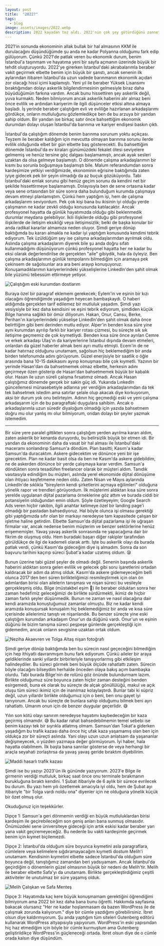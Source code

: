 ```yaml
---
layout: post
title:  "2022?"
tags:
  - blog
image: assets/images/2022.webp
description: 2022 kayadan toz aldı. 2022'nin çok şey götürdüğünü zannettiğim anlar olsa da yılın sonunda hiç de öyle olmadığını görmüş oldum. Geçtiğimiz yıl bir şeyler götürmüş olabilir, ancak yerine koyamayacağım pek çok şey kattı.
---
```

2021'in sonunda ekonominin allak bullak bir hal almasının KKM ile durulacağını düşündüğümde şu anda ne kadar Polyanna olduğumu fark edip gülüyorum. Çünkü 2021'de patlak veren bu ekonomik durum, benim İstanbul'a taşınmam ve hayatıma yeni bir sayfa açmanın üzerinde büyük bir tehdit oluşturuyordu. 2022'ye girerken İstanbul'daki akrabalarımla beraber vakit geçirmek elbette benim için büyük bir şanstı, ancak senenin ilk aylarından itibaren İstanbul'da uzun vadede barınmanın ekonomik açıdan zor olacağı hissi içimi kaplamıştı. Yeni yıl ile beraber Yüksek Lisansımı bıraktığımdan dolayı askerlik bilgilendirmesinin gelmesiyle biraz daha büyüdüğümün farkına vardım. Ancak bunu hissettiren şey askerlik değil, yuva kurmaktı. Neden bilmiyorum ancak askerlik haberini alır almaz beni önce evlilik ve ardından kariyerim ile ilgili düşünceler etkisi altına almaya başladı. İş yerinde beraber çalıştığım evli ve evliliğe hazırlanan arkadaşlarımı gördükçe, onların mutluluğunu gözlemledikçe ben de bu arzuya bir yandan sahip oldum. Bir yandan ise birkaç satır  önce bahsettiğim ekonomik durumdan dolayı oluşan İstanbul'da barınma ve kariyer endişesi baskın çıktı.

İstanbul'da çalıştığım dönemde benim barınma sorunum yoktu açıkçası. Teyzem ile beraber kaldığım için mevcutta olmayan barınma sorunu ilerde evlilik olduğunda elbet bir gün elbette baş gösterecekti. Bu bahsettiğim dönemde İstanbul'da ev kiraları günümüzdeki fekalet ötesi seviyelere gelmemiş ve henüz tersine göç dalgası başlamamıştı, ancak ayak sesleri uzaktan da olsa gelmeye başlamıştı. O dönemde çalışma arkadaşlarımın bir kısmı bu sorunla boğuşmaya başlamıştı bile. Malum referandumdan sonra kardeşimize yetkiyi verdiğimizde, ekonominin eğrisine baktığımda zaten iyiye gidecek pek bir şeyin olmadığı da az buçuk gözüküyordu. Tabi İstanbul'daki emlak sorunu gibi henüz geçim sorunu da kendini net bir şekilde hissettirmeye başlamamıştı. Dolayısıyla ben de sene ortasına kadar veya sene ortasından bir süre sonra daha bulunduğum kurumda çalışmaya devam etmeyi planlamıştım. Çünkü hem yaptığım işi, hem de çalışma arkadaşlarımı seviyordum. Pek çok kişi bana bu ikisinin iyi olduğu yerde çalışmanın ne kadar zevkli olduğu konusunda katılacaktır. Ancak profesyonel hayatta da günlük hayatımızda olduğu gibi beklenmedik durumlar meydana gelebiliyor. İkili ilişkilerde olduğu gibi profesyonel ilişkilerde de iletişim eksikliği veya iletişimsizlik; belki de başka konular bir anda radikal kararlar almamıza neden oluyor. Şimdi geriye dönüp baktığımda bu kararı almakla ne kadar iyi yaptığım konusunda kendimi tebrik ediyorum. Tek üzüldüğüm şey ise çalışma arkadaşlarımdan ayrılmak oldu. Aslında çalışma arkadaşlarım diyerek bile şu anda doğru sıfatı kullanmadığımı düşünüyorum çünkü profesyonel hayatta her ne kadar bu eksi olarak değerlendirilse de gerçekten "aile" gibiydik, hala da öyleyiz. Ben çalışma arkadaşlarımın günlük tempolarını bilmediğim için aramaya pek çekinsem de sağolsunlar ara ara beni arayıp konuşuyoruz. Konuşamadıklarımın kariyerlerindeki yükselişlerine LinkedIn'den şahit olmak bile yüzümü tebessüm ettirmeye yetiyor.

![Çalıştığım eski kurumdan dostlarım](/assets/images/gece-mesaisi.webp "Soldan sağa; Ben, Ecem, Elif, Alper ve Onur")

Buraya özel bir paragraf eklemem gerekecek; Eylem'in ve eşinin bir kızı olacağını öğrendiğimde yaşadığım heyecan bambaşkaydı. O haberi aldığımda gerçekten tarif edilemez bir mutluluk yaşadım. Şimdi yazı vesiysiyle bir kez daha kendisini ve eşini tebrik ediyorum, şimdiden küçük Bilge hanıma sağlıklı bir ömür diliyorum. Hakan, Onur, Cansu, Berke, Perihan'ın kariyerlerindeki yükselişe LinkedIn'den şahit olmak daha önce belirttiğim gibi beni derinden mutlu ediyor. Alper'in benden kısa süre yine aynı kurumdan ayrılıp farklı bir kariyer rotası çizmesi, bu süreçte sık sık iletişime geçmemiz de çok kıymetliydi. Benden kısa süre önce ayrılan Cemre ve erkek arkadaşı Ulaş'ın da kariyerlerine İstanbul dışında devam etmeleri, onlardan da güzel haberler almak beni ayrı mutlu etmişti. Ecem'in de ne kadar hatırnaz olduğunu unutamam, sağolsun hiç beklemediğim bir anda birden telefonumda adını görüyorum. Güzel enerjisiyle bir saatlik o öğle arasında bana 10-15 dakikasını ayırıp konuşması bile çok kıymetli. Yazının bir yerinde Hasan'dan da bahsetmemek olmaz elbette, herkesin adını geçirmeye özen gösterip de Hasan'dan bahsetmemek büyük bir kabalık olur. Hasan ile uzun süreli çalışma fırsatımız olmadı. Ancak Hasan çalıştığımız dönemde gerçek bir sakin güç idi. Yukarıda LınkedIn güncellemesi münasebetiyle adlarına yer verdiğim arkadaşlarımdan da tek tek bahsetmek istedim ama satırlar şelale olup akacak diye korkuyorum, aksi bir durum yok onu belirteyim. Adının hiç geçmediği eski ve yeni çalışma arkadaşarım için de bu paragraftaki duygulara sahibim. Ancak o arkadaşlarımla uzun süredir diyaloğum olmadığı için yazıda bahsetmem doğru mu olur yanlış mı olur bilmiyorum, ondan dolayı bir şeyler yazmak istemedim.

___

Bir süre yere paralel gittikten sonra çalıştığım yerden ayrılma kararı aldım, zaten askerlik bir kenarda duruyordu, bu belirsizlik büyük bir etmen idi. Bir yandan da ekonominin daha da vasat bir hal alması ile İstanbul'daki maceramı sonlandırıp Samsun'a döndüm. Plan basitti; Kasım'a kadar Samsun'da duracaktım. Askere gidecektim ve dönünce yeni bir işe girecektim. Plan ne kadar basit olsa da ben ne Kasım'da askere gidebildim, ne de askerden dönünce bir yerde çalışmaya karar verdim. Samsun'a döndükten sonra tesadüfen freelancer olarak bir müşteri aldım. Tanıdık vasıtasıyla edindiğim bu müşteri, aslında yerel ekonomide dijital dönüşüme olan ihtiyacı keşfetmeme neden oldu. Zaten Nisan ve Mayıs aylarında LinkedIn'de sıklıkla "bireylerin kendi şirketlerini açmaya eğilimleri" olduğuna yönelik rapor ve trendleri görüyordum. İlk müşterimi aldıktan kısa süre sonra yerelde uygulanan dijital pazarlama örneklerine göz attım ve burada ciddi bir potansiyelin olduğundan emin oldum. Şöyle özetleyeyim; Google Search Ads veren hiçbir rakibin, ilgili anahtar kelimeye özel bir landing page'i olmadığı bir pastadan bahsediyoruz. Hal böyle olunca işi olmasu gerektiği gibi yaptığımızda sıfır olan bir markayı neredeyse tam kapasitede çalışan bir işletme haline getirdim. Elbette Samsun'da dijital pazarlama işi ile uğraşan firmalar var, ancak nedense benim müşterim ve benzer sektörlerine henüz erişememişler. Yavaş yavaş askerlik sonrasında ne yapacağıma dair bir fikrim de oluşmuş oldu. Hem buradaki başarı diğer rakipler tarafından görüldükçe de ilgi de kademeli olarak arttı. İşte bu askerlik olayı da burada patlak verdi, çünkü Kasım'da gideceğim diye iş almadım. Sonra da son başvuru tarihini kaçırıp süreci Şubat'a kadar uzatmış oldum. 😪

Bunun üzerine tabi güzel şeyler de olmadı değil. Senenin başında askerlik haberini aldıktan sonra gelen evlilik ve gelecek gibi soru işaretlerini ortadan kaldıracak bir adım da atmış olduk. Kasım'da askere gidemeyeceğim belli olunca 2017'den beri süren birlikteliğimizi resmileştirmek için olan ön adımlardan birisi olan ailelerin tanışması ve nişan süreci bu vesileyle gerçekleşmiş oldu. Bilge (müstakbel eşim 🙂) ile beraber olduktan sonra her zaman hedefimiz geleceğimizi de birlikte sürdürmekti, ikimiz de hiçbir zaman farklı şeyler düşünmedik. Bunun ne zaman ve nasıl olacağına dair kendi aramızda konuştuğumuz zamanlar olmuştu. Biz ne kadar kendi aramızda konuşursak konuşalım hiç beklemediğimiz bir anda ve kısa süre içerisinde ailelerimiz tanıştı ve nişanlandık. Bu benzer süreçte yine eski çalıştığım kurumdan arkadaşım Onur'un da düğünü vardı. Onur'un ve eşinin düğünü ile bizim tanışma süreci peşpeşe günlerde gerçekleştiği için gidemedim, ancak onların sevgisine uzaktan ortak oldum.

![Neziha Akaevren ve Tolga Altaş nişan fotoğrafı](/assets/images/nisan.webp "Neziha Bilge Akaevren ve Tolga Altaş")

Şimdi geriye dönüp baktığımda ben bu sürecin nasıl geçeceğini bilmediğim için hep ithiyatlı davranmışım bunu fark ediyorum. Çünkü aileler bir araya geldiklerinde sanki yıllardır birbirleriyle tanışıyorlarmış gibi etkileşim halindeydiler. Bu süreci görmek beni büyük ölçüde rahatlattı zaten. Sürecin böyle olacağını bilseydim herhalde önceden olaya bakış açım bambaşka olurdu. Tabi burada Bilge'nin de rolünü göz önünde bulundurmam lazım. Birlikte olduğumuz süre boyunca zaten hiçbir zaman desteğini benden esirgemedi, buna ek olarak bu süreçte de alçak gönüllülüğü, makul ve açık oluşu tüm süreci ikimiz için de inanılmaz kolaylaştırdı. Bunlar tabi ki süpriz değil, uzun yıllardır birlikte olduğumuz için o beni, ben onu gayet iyi tanıyorum. Ancak bu süreçte de bunlara sahip olduğumu bilmek beni ayrı rahatlattı. Umarım onun için de benzer duygular geçerlidir. 😅

Yılın son kötü olayı sanırım neredeyse hayatımı kaybedeceğim bir kaza geçirmiş olmamdır. 😅 Bu kadar rahat bahsedebilmemin temel sebebi ise benim kazayı tek bir sıyrıkla atlatmış olmam. Samsun'dan Tokat'a giderken yaşadığım bu trafik kazası daha önce hiç ufak kaza yaşamamış olan ben için oldukça zor bir süreçti aslında. Yani olayı uzun uzun anlatsam da yaşananlar değişmeyecek, o yüzden yazmaya değer görmüyorum. İyi haber, hala hayatta olabilmem. İlk başta bana sanrılar gösterse de veya herhangi bir araçla seyahati zorlaştırsa da yavaş yavaş geride bıraktım diyebilirim.

![Maddi hasarlı trafik kazası](/assets/images/kaza.webp "Turhal'da gerçekleştirdiğim trafik kazası")

Şimdi ise bu yazıyı 2023'ün ilk gününde yazıyorum. 2023'e Bilge ile girmenin verdiği mutluluk, birkaç saat önce onu terminale bırakmanın burukluğuna bıraktı kendini. 1 Şubat itibariyle de 6 aylık bir sürece evrilecek bu durum. Bu yazı hem yılı özetlemek amacıyla iyi oldu, hem de Şubat ayı itibariyle "bir Tolga vardı noldu ona" diyenler için ne olduğuna yönelik küçük bir özet olmuş olur.

Okuduğunuz için teşekkürler.

Dipçe 1: Samsun'a geri dönmemin verdiği en büyük mutluluklardan birisi kardeşim ile geçirebileceğim son geniş anları bana sunmuş olmasıdır. Önümüzdeki sene üniversiteye gideceği için artık eskisi kadar beraber yan yana vakit geçiremeyeceğiz. Bu nedenle bu vakti kardeşimle geçirmek benim için kıymet biçilemezdi.

Dipçe 2: İstanbul'da olduğum süre boyunca kıymetini asla paragraflara, cümlelere veya kelimelere sığdıramayacağım kıymetli dostum Melih'i unutamam. Kendisinin kıymetini elbette sadece İstanbul'da olduğum süre boyunca değil, tanıştığımız zamandan beri yadsıyamam. Ancak İstanbul'da geçirdiğim o dönemlerin güzel olmasının büyük bir nedeni de Melih'tir. Melih ile beraber elbette Safa'yı da unutamam. Birlikte gerçekleştirdiğimiz çeşitli aktiviteler ile unutulmaz bir süre yaşamış olduk.

![Melih Çalışkan ve Safa Menteş](/assets/images/melih-safa.webp "Soldan sağa; Melih Çalışkan, ben ve Safa Menteş")

Dipçe 3: Hayatımda kaç kere büyük konuşmamam gerektiğini öğrendiğimi bilmiyorum ama 2022 bir kez daha bana bunu öğretti. Hakkımda sayfasına bakacak olursanız "Her ne kadar hoşlanmasam da bazen WordPress ile de çalışmak zorunda kalıyorum." diye bir cümle yazdığımı görebilirsiniz. İbret olsun diye kaldırmıyorum. Şu anda yaptığım tüm siteleri Gutenberg editörü kullanarak WordPress altyapısıyla yapıyorum. WordPress'in eski yapısından hiç haz etmediğim için böyle bir cümle kurmuştum ama Gutenberg geliştirildikçe WordPress'in güçleneceği ortada. İbret olsun diye de o cümle orada kalsın diye düşündüm.
